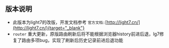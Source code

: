 ## 版本说明
* 此版本为light7的改版，开发文档参考 `官方文档:`[http://light7.cn/](http://light7.cn/){target="_blank"}
* `router` 重大更新，原版路由刷新后将不能根据浏览器history前进后退，lg7修复了路由多项bug，实现了刷新后历史记录前进后退功能